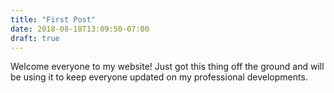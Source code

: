 ```yaml
---
title: "First Post"
date: 2018-08-18T13:09:50-07:00
draft: true
---
```

Welcome everyone to my website! Just got this thing off the ground and will be using it to keep everyone updated on my professional developments.
